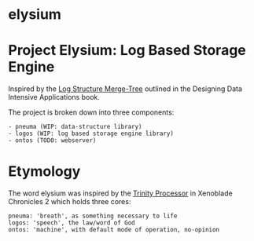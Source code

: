 # elysium

# Project Elysium: Log Based Storage Engine

Inspired by the [Log Structure Merge-Tree](https://github.com/keyvanakbary/learning-notes/blob/master/books/designing-data-intensive-applications.md#storage-and-retrieval) outlined in the Designing Data Intensive Applications book.

The project is broken down into three components:
```
- pneuma (WIP: data-structure library)
- logos (WIP: log based storage engine library)
- ontos (TODO: webserver)
```

# Etymology
The word elysium was inspired by the [Trinity Processor](https://xenoblade.fandom.com/wiki/Trinity_Processor) in Xenoblade Chronicles 2 which holds three cores:
```
pneuma: 'breath', as something necessary to life
logos: 'speech', the law/word of God 
ontos: 'machine', with default mode of operation, no-opinion 
```